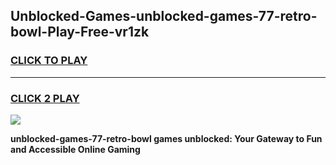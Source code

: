 
## Unblocked-Games-unblocked-games-77-retro-bowl-Play-Free-vr1zk
<h3>
<a href="https://premium76.site?title=unblocked-games-77-retro-bowl&ref=20A">CLICK TO PLAY</a></h3>
<hr>

<h3>
<a href="https://premium76.site?title=unblocked-games-77-retro-bowl&ref=20A">CLICK 2 PLAY</a>
  
</h3>

<a href="https://premium76.site?title=unblocked-games-77-retro-bowl&ref=20A"><img src="https://clearcache.store/games.png"></a>


**unblocked-games-77-retro-bowl games unblocked: Your Gateway to Fun and Accessible Online Gaming**
